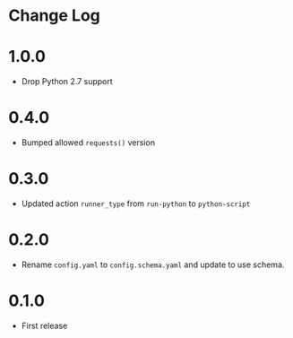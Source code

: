 # Change Log

# 1.0.0

* Drop Python 2.7 support

# 0.4.0

- Bumped allowed `requests()` version

# 0.3.0

- Updated action `runner_type` from `run-python` to `python-script`

# 0.2.0

- Rename `config.yaml` to `config.schema.yaml` and update to use schema.

# 0.1.0

- First release 
